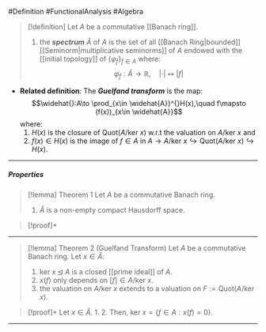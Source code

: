 #Definition #FunctionalAnalysis #Algebra 

> [!definition]
> Let $A$ be a commutative [[Banach ring]].
> 1. the ***spectrum*** $\widehat{A}$ of $A$ is the set of all [[Banach Ring|bounded]] [[Seminorm|multiplicative seminorms]] of $A$ endowed with the [[initial topology]] of $\{ \varphi_{f} \}_{f\in A}$ where:$$\varphi_{f}:\widehat{A}\to \mathbb{R},\quad \left| \cdot  \right| \mapsto \left| f \right|$$
- **Related definition**: The ***Guelfand transform*** is the map: $$\widehat{}:A\to \prod_{x\in \widehat{A}}^{}H(x),\quad f\mapsto (f(x))_{x\in \widehat{A}}$$where: 
	1. $H(x)$ is the closure of $\text{Quot}(A / \text{ker }x)$ w.r.t the valuation on $A / \text{ker }x$ and 
	2. $f(x)\in H(x)$ is the image of $f\in A$ in $A \to A / \text{ker }x \hookrightarrow \text{Quot}(A / \text{ker }x)\hookrightarrow H(x)$.
---
##### Properties
> [!lemma] Theorem 1
> Let $A$ be a commutative Banach ring. 
> 1. $\widehat{A}$ is a non-empty compact Hausdorff space.

> [!proof]+


---
> [!lemma] Theorem 2 (Guelfand Transform)
> Let $A$ be a commutative Banach ring. Let $x\in \widehat{A}$:
> 1. $\text{ker }x\unlhd  A$ is a closed [[prime ideal]] of $A$.
> 2. $x(f)$ only depends on $[f]\in A / \text{ker }x$.
> 3. the valuation on $A / \text{ker }x$ extends to a valuation on $F:=\text{Quot}(A / \text{ker }x)$.

> [!proof]+
> Let $x\in \widehat{A}$.
> 1. 
> 2. Then, $\text{ker }x=\{ f\in A:x(f)=0 \}$. 
> 
---

